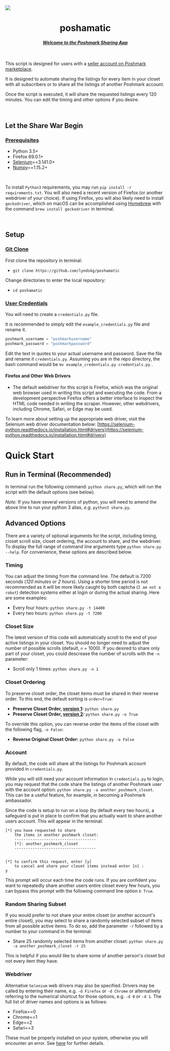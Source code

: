 ![](https://d2zlsagv0ouax1.cloudfront.net/assets/home_page/hp-v5-logo@2x-6003c7f00d83f4df697830d18bdcf167.png)

<h1 align = "center">poshamatic</h1> 
<h4 align = "center"><em><strong><ins>Welcome to the Poshmark Sharing App</ins></strong></em></h4>

&nbsp;

This script is designed for users with a [seller account on Poshmark marketplace](https://poshmark.com).

It is designed to automate sharing the listings for every item in your closet with all subscribers or to share all the listings of another Poshmark account. 


Once the script is executed, it will share the requested listings every 120 minutes. You can edit the timing and other options if you desire.

&nbsp;

## Let the Share War Begin

### <ins>Prerequisites</ins>

* Python 3.5+
* Firefox 69.0.1+
* [Selenium](http://selenium-python.readthedocs.io)==3.141.0+
* [Numpy](https://numpy.org/)==1.15.2+

&nbsp;

To install `Python3` requirements, you may run `pip install -r requirements.txt`. You will also need a recent version of Firefox (or another webdriver of your choice). If using Firefox, you will also likely need to install `geckodriver`, which on macOS can be accomplished using [Homebrew](https://brew.sh/) with the command `brew install geckodriver` in terminal.

&nbsp;

## Setup

### <ins>Git Clone</ins>

First clone the repository in terminal:
* `git clone https://github.com/lyndskg/poshamatic`

Change directories to enter the local repository:
* `cd poshamatic`


### <ins>User Credentials</ins>

You will need to create a `credentials.py` file.


It is recommended to simply edit the `example_credentials.py` file and rename it.

```python
poshmark_username = "poshmarkusername"
poshmark_password = "poshmarkpassword"
```

Edit the text in quotes to your actual username and password. Save the file and rename it `credentials.py`. Assuming you are in the repo directory, the bash command would be `mv example_credentials.py credentials.py` .

#### Firefox and Other Web Drivers

* The default webdriver for this script is Firefox, which was the original web browser used in writing this script and executing the code. From a development perspective Firefox offers a better interface to inspect the HTML code needed in writing the scraper. However, other webdrivers, including Chrome, Safari, or Edge may be used. 

To learn more about setting up the appropriate web driver, visit the Selenium web driver documentation below:
[https://selenium-python.readthedocs.io/installation.html#drivers](https://selenium-python.readthedocs.io/installation.html#drivers)

# Quick Start

## Run in Terminal (Recommended)

In terminal run the following command: `python share.py`, which will run the script with the default options (see below).

*Note:* If you have several versions of python, you will need to amend the above line to run your python 3 alias, *e.g.* `python3 share.py`.

## Advanced Options

There are a variety of optional arguments for the script, including timing, closet scroll size, closet ordering, the account to share, and the webdriver. To display the full range of command line arguments type `python share.py --help`. For convenience, these options are described below.

### Timing

You can adjust the timing from the command line. The default is 7200 seconds (*120 minutes* or *2 hours*). Using a shorter time period is not recommended as it will be more likely caught by both captcha (`I am not a robot`) detection systems either at login or during the actual sharing. Here are some examples:

* Every four hours: `python share.py -t 14400`
* Every two hours: `python share.py -t 7200`

### Closet Size

The latest version of this code will automatically scroll to the end of your active listings in your closet. You should no longer need to adjust the number of possible scrolls (default, `n` = 1000). If you desired to share only part of your closet, you could descrease the number of scrolls with the `-n` parameter:

* Scroll only 1 times: `python share.py -n 1`


### Closet Ordering

To preserve closet order, the closet items must be shared in their reverse order. To this end, the default sorting is `order=True`:

* **Preserve Closet Order, <ins>version 1</ins>:**  `python share.py` 
* **Preserve Closet Order, <ins>version 2</ins>:**  `python share.py -o True`

To override this option, you can reverse order the items of the closet with the following flag, `-o False`:

* **Reverse Original Closet Order:** `python share.py -o False`


### Account

By default, the code will share all the listings for Poshmark account provided in `credentials.py`. 


While you will still need your account information in `credentials.py` to login, you may request that the code share the listings of another Poshmark user with the account option: `python share.py -a another_poshmark_closet`.\
This can be a useful feature, for example, in becoming a Poshmark ambassador.

Since the code is setup to run on a loop (by default every two hours), a safeguard is put in place to confirm that you actually want to share another users account. This will appear in the terminal:

```
[*] you have requested to share
    the items in another poshmark closet:
    ------------------------------------
    [*]: another_poshmark_closet
    ------------------------------------


[*] to confirm this request, enter [y]
    to cancel and share your closet items instead enter [n] :
y
```
This prompt will occur each time the code runs. If you are confident you want to repeatedly share another users entire closet every few hours, you can bypass this prompt with the following command line option `b True`. 


### Random Sharing Subset

If you would prefer to not share your entire closet (or another account's entire closet), you may select to share a randomly selected subset of items from all possible active items. To do so, add the parameter `-r` followed by a number to your command in the terminal:

* Share 25 randomly selected items from another closet: `python share.py -a another_poshmark_closet -r 25`

This is helpful if you would like to share some of another person's closet but not every item they have.


### Webdriver

Alternative `Selenium` web drivers may also be specified. Drivers may be called by entering their name, e.g. `-d Firefox` or `-d Chrome` or alternatively referring to the numerical shortcut for those options, e.g. `-d 0` or `-d 1`. The full list of driver names and options is as follows:

* Firefox==0
* Chrome==1
* Edge==2
* Safari==3

These must be properly installed on your system, otherwise you will encounter an error. See [here](https://selenium-python.readthedocs.io/installation.html#drivers) for further details.
